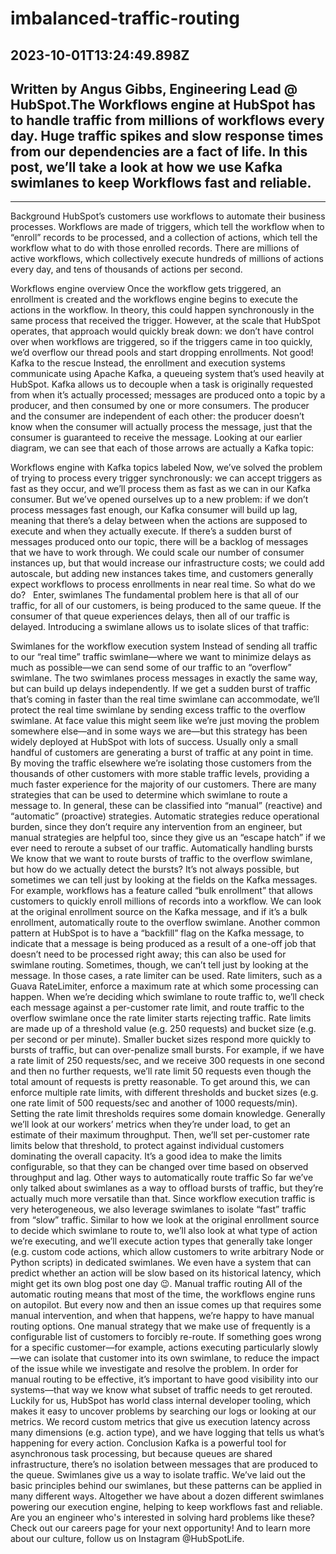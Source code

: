 # imbalanced-traffic-routing

## 2023-10-01T13:24:49.898Z

## Written by Angus Gibbs, Engineering Lead @ HubSpot.The Workflows engine at HubSpot has to handle traffic from millions of workflows every day. Huge traffic spikes and slow response times from our dependencies are a fact of life. In this post, we’ll take a look at how we use Kafka swimlanes to keep Workflows fast and reliable.
_________________

Background
HubSpot’s customers use workflows to automate their business processes. Workflows are made of triggers, which tell the workflow when to “enroll” records to be processed, and a collection of actions, which tell the workflow what to do with those enrolled records. There are millions of active workflows, which collectively execute hundreds of millions of actions every day, and tens of thousands of actions per second.

Workflows engine overview
Once the workflow gets triggered, an enrollment is created and the workflows engine begins to execute the actions in the workflow. In theory, this could happen synchronously in the same process that received the trigger. However, at the scale that HubSpot operates, that approach would quickly break down: we don’t have control over when workflows are triggered, so if the triggers came in too quickly, we’d overflow our thread pools and start dropping enrollments. Not good!
Kafka to the rescue
Instead, the enrollment and execution systems communicate using Apache Kafka, a queueing system that’s used heavily at HubSpot. Kafka allows us to decouple when a task is originally requested from when it’s actually processed; messages are produced onto a topic by a producer, and then consumed by one or more consumers. The producer and the consumer are independent of each other: the producer doesn’t know when the consumer will actually process the message, just that the consumer is guaranteed to receive the message.
Looking at our earlier diagram, we can see that each of those arrows are actually a Kafka topic:

Workflows engine with Kafka topics labeled
Now, we’ve solved the problem of trying to process every trigger synchronously: we can accept triggers as fast as they occur, and we’ll process them as fast as we can in our Kafka consumer. But we’ve opened ourselves up to a new problem: if we don’t process messages fast enough, our Kafka consumer will build up lag, meaning that there’s a delay between when the actions are supposed to execute and when they actually execute.
If there’s a sudden burst of messages produced onto our topic, there will be a backlog of messages that we have to work through. We could scale our number of consumer instances up, but that would increase our infrastructure costs; we could add autoscale, but adding new instances takes time, and customers generally expect workflows to process enrollments in near real time. So what do we do?
 
Enter, swimlanes
The fundamental problem here is that all of our traffic, for all of our customers, is being produced to the same queue. If the consumer of that queue experiences delays, then all of our traffic is delayed. Introducing a swimlane allows us to isolate slices of that traffic:

Swimlanes for the workflow execution system
Instead of sending all traffic to our “real time” traffic swimlane—where we want to minimize delays as much as possible—we can send some of our traffic to an “overflow” swimlane. The two swimlanes process messages in exactly the same way, but can build up delays independently. If we get a sudden burst of traffic that’s coming in faster than the real time swimlane can accommodate, we’ll protect the real time swimlane by sending excess traffic to the overflow swimlane.
At face value this might seem like we’re just moving the problem somewhere else—and in some ways we are—but this strategy has been widely deployed at HubSpot with lots of success. Usually only a small handful of customers are generating a burst of traffic at any point in time. By moving the traffic elsewhere we’re isolating those customers from the thousands of other customers with more stable traffic levels, providing a much faster experience for the majority of our customers.
There are many strategies that can be used to determine which swimlane to route a message to. In general, these can be classified into “manual” (reactive) and “automatic” (proactive) strategies. Automatic strategies reduce operational burden, since they don’t require any intervention from an engineer, but manual strategies are helpful too, since they give us an “escape hatch” if we ever need to reroute a subset of our traffic.
Automatically handling bursts
We know that we want to route bursts of traffic to the overflow swimlane, but how do we actually detect the bursts? It’s not always possible, but sometimes we can tell just by looking at the fields on the Kafka messages. For example, workflows has a feature called “bulk enrollment” that allows customers to quickly enroll millions of records into a workflow. We can look at the original enrollment source on the Kafka message, and if it’s a bulk enrollment, automatically route to the overflow swimlane. Another common pattern at HubSpot is to have a “backfill” flag on the Kafka message, to indicate that a message is being produced as a result of a one-off job that doesn’t need to be processed right away; this can also be used for swimlane routing.
Sometimes, though, we can’t tell just by looking at the message. In those cases, a rate limiter can be used. Rate limiters, such as a Guava RateLimiter, enforce a maximum rate at which some processing can happen. When we’re deciding which swimlane to route traffic to, we’ll check each message against a per-customer rate limit, and route traffic to the overflow swimlane once the rate limiter starts rejecting traffic.
Rate limits are made up of a threshold value (e.g. 250 requests) and bucket size (e.g. per second or per minute). Smaller bucket sizes respond more quickly to bursts of traffic, but can over-penalize small bursts. For example, if we have a rate limit of 250 requests/sec, and we receive 300 requests in one second and then no further requests, we’ll rate limit 50 requests even though the total amount of requests is pretty reasonable. To get around this, we can enforce multiple rate limits, with different thresholds and bucket sizes (e.g. one rate limit of 500 requests/sec and another of 1000 requests/min).
Setting the rate limit thresholds requires some domain knowledge. Generally we’ll look at our workers’ metrics when they’re under load, to get an estimate of their maximum throughput. Then, we’ll set per-customer rate limits below that threshold, to protect against individual customers dominating the overall capacity. It’s a good idea to make the limits configurable, so that they can be changed over time based on observed throughput and lag.
Other ways to automatically route traffic
So far we’ve only talked about swimlanes as a way to offload bursts of traffic, but they’re actually much more versatile than that. Since workflow execution traffic is very heterogeneous, we also leverage swimlanes to isolate “fast” traffic from “slow” traffic. Similar to how we look at the original enrollment source to decide which swimlane to route to, we’ll also look at what type of action we’re executing, and we’ll execute action types that generally take longer (e.g. custom code actions, which allow customers to write arbitrary Node or Python scripts) in dedicated swimlanes. We even have a system that can predict whether an action will be slow based on its historical latency, which might get its own blog post one day 😉.
Manual traffic routing
All of the automatic routing means that most of the time, the workflows engine runs on autopilot. But every now and then an issue comes up that requires some manual intervention, and when that happens, we’re happy to have manual routing options. One manual strategy that we make use of frequently is a configurable list of customers to forcibly re-route. If something goes wrong for a specific customer—for example, actions executing particularly slowly—we can isolate that customer into its own swimlane, to reduce the impact of the issue while we investigate and resolve the problem.
In order for manual routing to be effective, it’s important to have good visibility into our systems—that way we know what subset of traffic needs to get rerouted. Luckily for us, HubSpot has world class internal developer tooling, which makes it easy to uncover problems by searching our logs or looking at our metrics. We record custom metrics that give us execution latency across many dimensions (e.g. action type), and we have logging that tells us what’s happening for every action.
Conclusion
Kafka is a powerful tool for asynchronous task processing, but because queues are shared infrastructure, there’s no isolation between messages that are produced to the queue. Swimlanes give us a way to isolate traffic. We’ve laid out the basic principles behind our swimlanes, but these patterns can be applied in many different ways. Altogether we have about a dozen different swimlanes powering our execution engine, helping to keep workflows fast and reliable.
Are you an engineer who's interested in solving hard problems like these? Check out our careers page for your next opportunity! And to learn more about our culture, follow us on Instagram @HubSpotLife.
